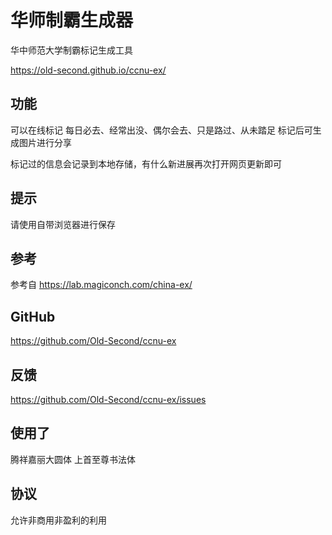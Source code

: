 # 华师制霸生成器

华中师范大学制霸标记生成工具

https://old-second.github.io/ccnu-ex/

## 功能

可以在线标记 每日必去、经常出没、偶尔会去、只是路过、从未踏足 标记后可生成图片进行分享

标记过的信息会记录到本地存储，有什么新进展再次打开网页更新即可

## 提示

请使用自带浏览器进行保存

## 参考

参考自 https://lab.magiconch.com/china-ex/

## GitHub

https://github.com/Old-Second/ccnu-ex

## 反馈

https://github.com/Old-Second/ccnu-ex/issues

## 使用了

腾祥嘉丽大圆体
上首至尊书法体

## 协议

允许非商用非盈利的利用
